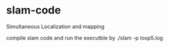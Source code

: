 slam-code
=========

Simultaneous Localization and mapping

compile slam code
and run the executble by
./slam -p loop5.log
